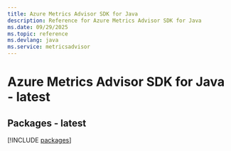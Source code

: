 ```yaml
---
title: Azure Metrics Advisor SDK for Java
description: Reference for Azure Metrics Advisor SDK for Java
ms.date: 09/29/2025
ms.topic: reference
ms.devlang: java
ms.service: metricsadvisor
---
```

# Azure Metrics Advisor SDK for Java - latest
## Packages - latest
[!INCLUDE [packages](metrics-advisor-index.md)]